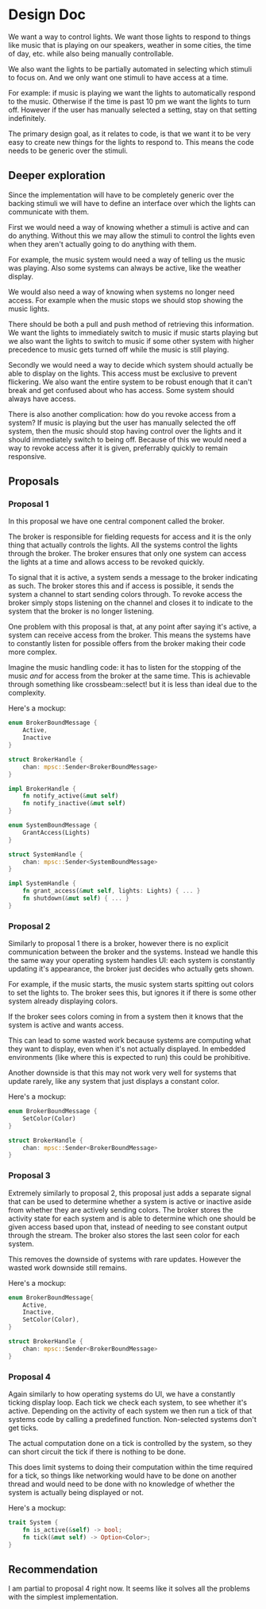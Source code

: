 # Design Doc

We want a way to control lights. We want those lights to respond to things
like music that is playing on our speakers, weather in some cities, the
time of day, etc. while also being manually controllable.

We also want the lights to be partially automated in selecting which
stimuli to focus on. And we only want one stimuli to have access at a time.

For example: if music is playing we want the lights to automatically respond
to the music. Otherwise if the time is past 10 pm we want the lights to turn
off. However if the user has manually selected a setting, stay on that setting
indefinitely.

The primary design goal, as it relates to code, is that we want it to be
very easy to create new things for the lights to respond to. This means
the code needs to be generic over the stimuli.

## Deeper exploration

Since the implementation will have to be completely generic over the backing stimuli we will have to define an interface over which the lights can communicate with them.

First we would need a way of knowing whether a stimuli is active and can do anything.
Without this we may allow the stimuli to control the lights even when they aren't actually going to do anything with them.

For example, the music system would need a way of telling us the music was playing.
Also some systems can always be active, like the weather display.

We would also need a way of knowing when systems no longer need access.
For example when the music stops we should stop showing the music lights.

There should be both a pull and push method of retrieving this information.
We want the lights to immediately switch to music if music starts playing but we also want the lights to switch to music if some other system with higher precedence to music gets turned off while the music is still playing.

Secondly we would need a way to decide which system should actually be able to display on the lights.
This access must be exclusive to prevent flickering.
We also want the entire system to be robust enough that it can't break and get confused about who has access.
Some system should always have access.

There is also another complication: how do you revoke access from a system?
If music is playing but the user has manually selected the off system, then the music should stop having control over the lights and it should immediately switch to being off.
Because of this we would need a way to revoke access after it is given, preferrably quickly to remain responsive.

## Proposals

### Proposal 1

In this proposal we have one central component called the broker.

The broker is responsible for fielding requests for access and it is the only thing that actually controls the lights.
All the systems control the lights through the broker.
The broker ensures that only one system can access the lights at a time and allows access to be revoked quickly.

To signal that it is active, a system sends a message to the broker indicating as such.
The broker stores this and if access is possible, it sends the system a channel to start sending colors through.
To revoke access the broker simply stops listening on the channel and closes it to indicate to the system that the broker is no longer listening.

One problem with this proposal is that, at any point after saying it's active, a system can receive access from the broker.
This means the systems have to constantly listen for possible offers from the broker making their code more complex.

Imagine the music handling code: it has to listen for the stopping of the music _and_ for access from the broker at the same time.
This is achievable through something like crossbeam::select! but it is less than ideal due to the complexity.

Here's a mockup:

```rust
enum BrokerBoundMessage {
    Active,
    Inactive
}

struct BrokerHandle {
    chan: mpsc::Sender<BrokerBoundMessage>
}

impl BrokerHandle {
    fn notify_active(&mut self)
    fn notify_inactive(&mut self)
}

enum SystemBoundMessage {
    GrantAccess(Lights)
}

struct SystemHandle {
    chan: mpsc::Sender<SystemBoundMessage>
}

impl SystemHandle {
    fn grant_access(&mut self, lights: Lights) { ... }
    fn shutdown(&mut self) { ... }
}
```

### Proposal 2

Similarly to proposal 1 there is a broker, however there is no explicit communication between the broker and the systems.
Instead we handle this the same way your operating system handles UI: each system is constantly updating it's appearance, the broker just decides who actually gets shown.

For example, if the music starts, the music system starts spitting out colors to set the lights to.
The broker sees this, but ignores it if there is some other system already displaying colors.

If the broker sees colors coming in from a system then it knows that the system is active and wants access.

This can lead to some wasted work because systems are computing what they want to display, even when it's not actually displayed.
In embedded environments (like where this is expected to run) this could be prohibitive.

Another downside is that this may not work very well for systems that update rarely, like any system that just displays a constant color.

Here's a mockup:

```rust
enum BrokerBoundMessage {
    SetColor(Color)
}

struct BrokerHandle {
    chan: mpsc::Sender<BrokerBoundMessage>
}
```

### Proposal 3

Extremely similarly to proposal 2, this proposal just adds a separate signal that can be used to determine whether a system is active or inactive aside from whether they are actively sending colors.
The broker stores the activity state for each system and is able to determine which one should be given access based upon that, instead of needing to see constant output through the stream.
The broker also stores the last seen color for each system.

This removes the downside of systems with rare updates.
However the wasted work downside still remains.

Here's a mockup:

```rust
enum BrokerBoundMessage{
    Active,
    Inactive,
    SetColor(Color),
}

struct BrokerHandle {
    chan: mpsc::Sender<BrokerBoundMessage>
}
```

### Proposal 4

Again similarly to how operating systems do UI, we have a constantly ticking display loop.
Each tick we check each system, to see whether it's active.
Depending on the activity of each system we then run a tick of that systems code by calling a predefined function.
Non-selected systems don't get ticks.

The actual computation done on a tick is controlled by the system, so they can short circuit the tick if there is nothing to be done.

This does limit systems to doing their computation within the time required for a tick, so things like networking would have to be done on another thread and would need to be done with no knowledge of whether the system is actually being displayed or not.

Here's a mockup:

```rust
trait System {
    fn is_active(&self) -> bool;
    fn tick(&mut self) -> Option<Color>;
}
```

## Recommendation

I am partial to proposal 4 right now. It seems like it solves all the problems with the simplest implementation.